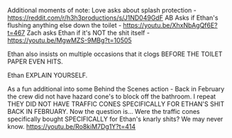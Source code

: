 Additional moments of note:
Love asks about splash protection - https://reddit.com/r/h3h3productions/s/J1ND049GdF
AB Asks if Ethan's flushing anything else down the toilet - https://youtu.be/XhxNbAgQf6E?t=467
Zach asks Ethan if it's NOT the shit itself - https://youtu.be/MgwMZS-9MBg?t=10505

Ethan also insists on multiple occasions that it clogs BEFORE THE TOILET PAPER EVEN HITS. 

Ethan EXPLAIN YOURSELF.

As a fun additional into some Behind the Scenes action - Back in February the crew did not have hazard cone's to block off the bathroom. I repeat THEY DID NOT HAVE TRAFFIC CONES SPECIFICALLY FOR ETHAN'S SHIT BACK IN FEBRUARY. Now the question is... Were the traffic cones specifically bought SPECIFICALLY for Ethan's knarly shits? We may never know.
https://youtu.be/Ro8kiM7Dg1Y?t=414

